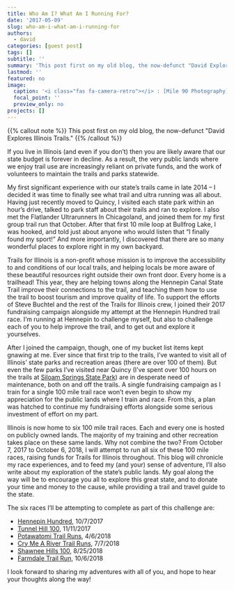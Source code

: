 ```yaml
---
title: Who Am I? What Am I Running For?
date: '2017-05-09'
slug: who-am-i-what-am-i-running-for
authors: 
  - david
categories: [guest post]
tags: []
subtitle: ''
summary: 'This post first on my old blog, the now-defunct "David Explores Illinois Trails."'
lastmod: ''
featured: no
image:
  caption: '<i class="fas fa-camera-retro"></i> : [Mile 90 Photography](https://www.mile90.com/Race-Photos/2017-Race-Events/Shawnee-Hills-100-2017)'
  focal_point: ''
  preview_only: no
projects: []
---
```


<!-- This post first appeared at High Country News and is republished here with permission.-->
{{% callout note %}}
This post first on my old blog, the now-defunct "David Explores Illinois Trails."
{{% /callout %}}


If you live in Illinois (and even if you don’t) then you are likely aware that our state budget is forever in decline. As a result, the very public lands where we enjoy trail use are increasingly reliant on private funds, and the work of volunteers to maintain the trails and parks statewide.

My first significant experience with our state’s trails came in late 2014 – I decided it was time to finally see what trail and ultra running was all about. Having just recently moved to Quincy, I visited each state park within an hour’s drive, talked to park staff about their trails and ran to explore. I also met the Flatlander Ultrarunners In Chicagoland, and joined them for my first group trail run that October. After that first 10 mile loop at Bullfrog Lake, I was hooked, and told just about anyone who would listen that “I finally found my sport!” And more importantly, I discovered that there are so many wonderful places to explore right in my own backyard.

Trails for Illinois is a non-profit whose mission is to improve the accessibility to and conditions of our local trails, and helping locals be more aware of these beautiful resources right outside their own front door. Every home is a trailhead! This year, they are helping towns along the Hennepin Canal State Trail improve their connections to the trail, and teaching them how to use the trail to boost tourism and improve quality of life. To support the efforts of Steve Buchtel and the rest of the Trails for Illinois crew, I joined their 2017 fundraising campaign alongside my attempt at the Hennepin Hundred trail race. I’m running at Hennepin to challenge myself, but also to challenge each of you to help improve the trail, and to get out and explore it yourselves.

After I joined the campaign, though, one of my bucket list items kept gnawing at me. Ever since that first trip to the trails, I’ve wanted to visit all of Illinois’ state parks and recreation areas (there are over 100 of them). But even the few parks I’ve visited near Quincy (I’ve spent over 100 hours on the trails at [Siloam Springs State Park](https://www2.illinois.gov/dnr/Parks/Pages/SiloamSprings.aspx)) are in desperate need of maintenance, both on and off the trails. A single fundraising campaign as I train for a single 100 mile trail race won’t even begin to show my appreciation for the public lands where I train and race. From this, a plan was hatched to continue my fundraising efforts alongside some serious investment of effort on my part.

Illinois is now home to six 100 mile trail races. Each and every one is hosted on publicly owned lands. The majority of my training and other recreation takes place on these same lands. Why not combine the two? From October 7, 2017 to October 6, 2018, I will attempt to run all six of these 100 mile races, raising funds for Trails for Illinois throughout. This blog will chronicle my race experiences, and to feed my (and your) sense of adventure, I’ll also write about my exploration of the state’s public lands. My goal along the way will be to encourage you all to explore this great state, and to donate your time and money to the cause, while providing a trail and travel guide to the state.

The six races I’ll be attempting to complete as part of this challenge are:

* [Hennepin Hundred](http://www.hennepinhundred.com/), 10/7/2017
* [Tunnel Hill 100](https://ultrasignup.com/register.aspx?eid=4397), 11/11/2017
* [Potawatomi Trail Runs](https://ultrasignup.com/register.aspx?eid=2833), 4/6/2018
* [Cry Me A River Trail Runs](https://crymearivertrailruns.com/), 7/7/2018
* [Shawnee Hills 100](https://ultrasignup.com/register.aspx?eid=6129), 8/25/2018
* [Farmdale Trail Run](https://ultrasignup.com/register.aspx?eid=2003), 10/6/2018

I look forward to sharing my adventures with all of you, and hope to hear your thoughts along the way!

